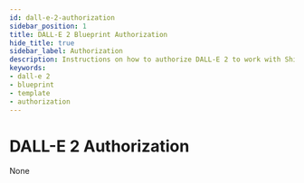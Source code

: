 ```yaml
---
id: dall-e-2-authorization
sidebar_position: 1
title: DALL-E 2 Blueprint Authorization
hide_title: true
sidebar_label: Authorization
description: Instructions on how to authorize DALL-E 2 to work with Shipyard's low-code DALL-E 2 templates.
keywords:
- dall-e 2
- blueprint
- template
- authorization
---
```


# DALL-E 2 Authorization
None
